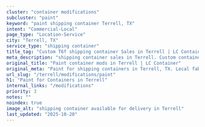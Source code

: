 ```yaml
---
cluster: "container modifications"
subcluster: "paint"
keyword: "paint shipping container Terrell, TX"
intent: "Commercial-Local"
page_type: "Location-Service"
city: "Terrell, TX"
service_type: "shipping container"
title_tag: "Custom T6f shipping container Sales in Terrell | LC Container"
meta_description: "shipping container sales in Terrell. Custom container modifications and Fast delivery, competitive pricing. Serving modifications area. Quote ID: 95U. Call (214) 524-4168 for your free quote today."
original_title: "Paint container mods in Terrell | LC Container"
original_meta: "Paint for shipping containers in Terrell, TX. Local fabrication & pro install. LC Container — Since 2003. Get a quote."
url_slug: "/terrell/modifications/paint"
h1: "Paint for Containers in Terrell"
internal_links: "/modifications"
priority: 3
notes: ""
noindex: true
image_alt: "shipping container available for delivery in Terrell"
last_updated: "2025-10-20"
---
```


<!-- TODO: Add unique city/inventory copy, images, and internal links here. -->
